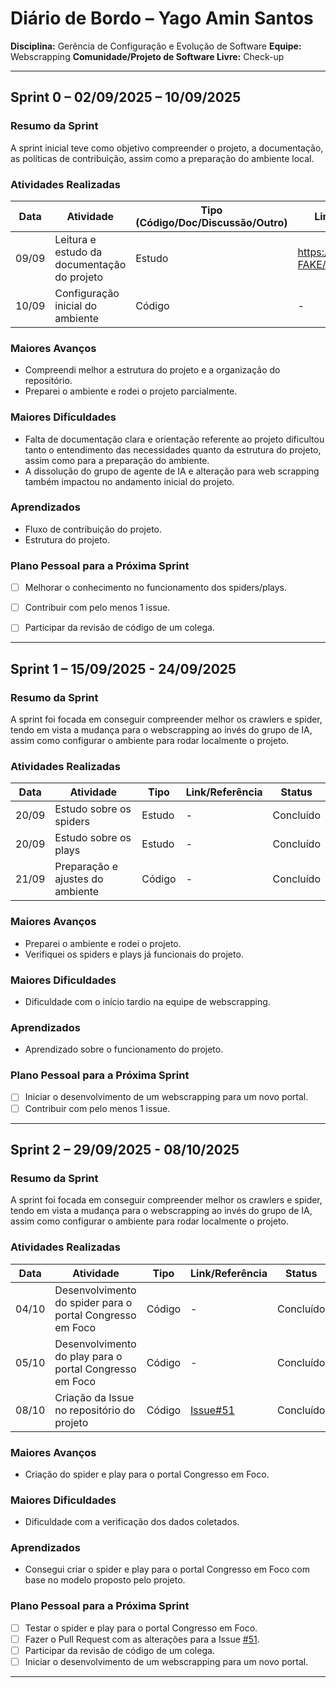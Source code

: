 # Diário de Bordo – Yago Amin Santos

**Disciplina:** Gerência de Configuração e Evolução de Software
**Equipe:** Webscrapping
**Comunidade/Projeto de Software Livre:** Check-up

---

## Sprint 0 – 02/09/2025 – 10/09/2025

### Resumo da Sprint

A sprint inicial teve como objetivo compreender o projeto, a documentação, as políticas de contribuição, assim como a preparação do ambiente local.

### Atividades Realizadas

| Data  | Atividade                                   | Tipo (Código/Doc/Discussão/Outro) | Link/Referência                                     | Status        |
| ----- | ------------------------------------------- | --------------------------------- | --------------------------------------------------- | ------------- |
| 09/09 | Leitura e estudo da documentação do projeto | Estudo                            | https://github.com/EH-FAKE/docs      | Concluído     |
| 10/09 | Configuração inicial do ambiente            | Código                            | -                                                   | Concluído  |

### Maiores Avanços

* Compreendi melhor a estrutura do projeto e a organização do repositório.
* Preparei o ambiente e rodei o projeto parcialmente.

### Maiores Dificuldades

* Falta de documentação clara e orientação referente ao projeto dificultou tanto o entendimento das necessidades quanto da estrutura do projeto, assim como para a preparação do ambiente.
* A dissolução do grupo de agente de IA e alteração para web scrapping também impactou no andamento inicial do projeto.

### Aprendizados

* Fluxo de contribuição do projeto.
* Estrutura do projeto.

### Plano Pessoal para a Próxima Sprint

* [ ] Melhorar o conhecimento no funcionamento dos spiders/plays.
* [ ] Contribuir com pelo menos 1 issue.
* [ ] Participar da revisão de código de um colega.


---

## Sprint 1 – 15/09/2025 - 24/09/2025

### Resumo da Sprint

A sprint foi focada em conseguir compreender melhor os crawlers e spider, tendo em vista a mudança para o webscrapping ao invés do grupo de IA, assim como configurar o ambiente para rodar localmente o projeto.

### Atividades Realizadas

| Data  | Atividade                   | Tipo    | Link/Referência | Status    |
| ----- | --------------------------- | ------- | --------------- | --------- |
| 20/09 | Estudo sobre os spiders   | Estudo  |   -    | Concluído |
| 20/09 | Estudo sobre os plays   | Estudo  |   -   | Concluído |
| 21/09 | Preparação e ajustes do ambiente   | Código  |   -   | Concluído |


### Maiores Avanços

* Preparei o ambiente e rodei o projeto.
* Verifiquei os spiders e plays já funcionais do projeto.

### Maiores Dificuldades

* Dificuldade com o início tardio na equipe de webscrapping.

### Aprendizados

* Aprendizado sobre o funcionamento do projeto.

### Plano Pessoal para a Próxima Sprint

* [ ] Iniciar o desenvolvimento de um webscrapping para um novo portal.
* [ ] Contribuir com pelo menos 1 issue.

---

## Sprint 2 – 29/09/2025 - 08/10/2025

### Resumo da Sprint

A sprint foi focada em conseguir compreender melhor os crawlers e spider, tendo em vista a mudança para o webscrapping ao invés do grupo de IA, assim como configurar o ambiente para rodar localmente o projeto.

### Atividades Realizadas

| Data  | Atividade                   | Tipo    | Link/Referência | Status    |
| ----- | --------------------------- | ------- | --------------- | --------- |
| 04/10 | Desenvolvimento do spider para o portal Congresso em Foco | Código  |   -    | Concluído |
| 05/10 | Desenvolvimento do play para o portal Congresso em Foco   | Código  |   -   | Concluído |
| 08/10 | Criação da Issue no repositório do projeto  | Código  |   [Issue#51](https://github.com/EH-FAKE/check-up/issues/51)   | Concluído |


### Maiores Avanços

* Criação do spider e play para o portal Congresso em Foco.

### Maiores Dificuldades

* Dificuldade com a verificação dos dados coletados.

### Aprendizados

* Consegui criar o spider e play para o portal Congresso em Foco com base no modelo proposto pelo projeto.

### Plano Pessoal para a Próxima Sprint

* [ ] Testar o spider e play para o portal Congresso em Foco.
* [ ] Fazer o Pull Request com as alterações para a Issue [#51](https://github.com/EH-FAKE/check-up/issues/51).
* [ ] Participar da revisão de código de um colega.
* [ ] Iniciar o desenvolvimento de um webscrapping para um novo portal.

---